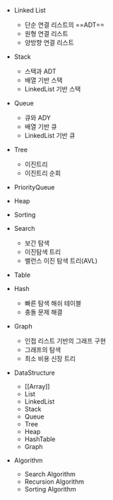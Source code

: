 - Linked List	
	- 단순 연결 리스트의 ==ADT==
	- 원형 연결 리스트
	- 양방향 연결 리스트
- Stack
	- 스택과 ADT
	- 배열 기반 스택
	- LinkedList 기반 스택
- Queue
	- 큐와 ADY
	- 배열 기반 큐
	- LinkedList 기반 큐
- Tree
	- 이진트리
	- 이진트리 순회
- PriorityQueue
- Heap
- Sorting
- Search
	- 보간 탐색
	- 이진탐색 트리
	- 밸런스 이진 탐색 트리(AVL)
- Table
- Hash
	- 빠른 탐색 해쉬 테이블
	- 충돌 문제 해결
- Graph
	- 인접 리스트 기반의 그래프 구현
	- 그래프의 탐색
	- 최소 비용 신장 트리

- DataStructure
	- [[Array]]
	- List
	- LinkedList
	- Stack
	- Queue
	- Tree
	- Heap
	- HashTable
	- Graph
- Algorithm
	- Search Algorithm
	- Recursion Algorithm
	- Sorting Algorithm